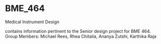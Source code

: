 BME_464
=======

Medical Instrument Design

contains information pertinent to the Senior design project for BME 464. 
Group Members: Michael Rees, Rhea Chitalia, Ananya Zutshi, Karthika Raja
